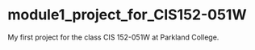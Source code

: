 # module1_project_for_CIS152-051W
 My first project for the class CIS 152-051W at Parkland College.
